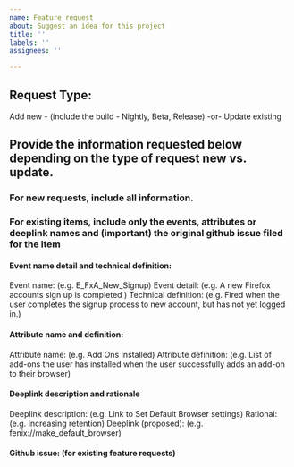 ```yaml
---
name: Feature request
about: Suggest an idea for this project
title: ''
labels: ''
assignees: ''

---
```


## Request Type:
Add new - (include the build - Nightly, Beta, Release)
-or-
Update existing

## Provide the information requested below depending on the type of request new vs. update. 

### For new requests, include all information. 

### For existing items, include only the events, attributes or deeplink names and (important) the original github issue filed for the item

#### Event name detail and technical definition:

Event name: (e.g. E_FxA_New_Signup)
Event detail: (e.g. A new Firefox accounts sign up is completed    )
Technical definition: (e.g. Fired when the user completes the signup process to new account, but has not yet logged in.)

#### Attribute name and definition:

Attribute name: (e.g. Add Ons Installed)
Attribute definition:  (e.g. List of add-ons the user has installed when the user successfully adds an add-on to their browser)

#### Deeplink description and rationale

Deeplink description: (e.g. Link to Set Default Browser settings)
Rational:  (e.g. Increasing retention)
Deeplink (proposed): (e.g. fenix://make_default_browser)

#### Github issue: (for existing feature requests)
